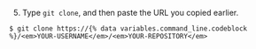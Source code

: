 5. Type `git clone`, and then paste the URL you copied earlier.

```shell
$ git clone https://{% data variables.command_line.codeblock %}/<em>YOUR-USERNAME</em>/<em>YOUR-REPOSITORY</em>
```
